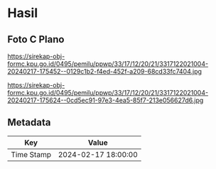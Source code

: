 # Hasil

## Foto C Plano

https://sirekap-obj-formc.kpu.go.id/0495/pemilu/ppwp/33/17/12/20/21/3317122021004-20240217-175452--0129c1b2-f4ed-452f-a209-68cd33fc7404.jpg

https://sirekap-obj-formc.kpu.go.id/0495/pemilu/ppwp/33/17/12/20/21/3317122021004-20240217-175624--0cd5ec91-97e3-4ea5-85f7-213e056627d6.jpg


## Metadata

| Key        | Value               |
| ---------- | ------------------- |
| Time Stamp | 2024-02-17 18:00:00 |



